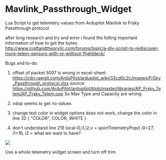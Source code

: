 # Mavlink_Passthrough_Widget
Lua Script to get telemetry values from Ardupilot Mavlink to Frsky Passthrough protocol

after long research and try and error i found the folling important information of how to get the bytes:
http://www.craftandtheoryllc.com/forums/topic/a-diy-script-to-rediscover-more-telem-sensors-with-or-without-flightdeck/

Bugs and to-do:
1. offset of packet 5007 is wrong in excel-sheet:
https://cdn.rawgit.com/ArduPilot/ardupilot_wiki/33cd0c2c/images/FrSky_Passthrough_protocol.xlsx
source:
https://github.com/ArduPilot/ardupilot/blob/master/libraries/AP_Frsky_Telem/AP_Frsky_Telem.cpp
So Mav Type and Capacity are wrong

2. vdop seems to get no values

3. change text color in widget options does not work, change the color in line 32 { "COLOR", COLOR, WHITE }

4. don't understand line 219 local i0,i1,i2,v = sportTelemetryPop() i0=27, i1=16, i2 = what we want to have?

<img src="https://github.com/zendrones/Mavlink_Passthrough_Widget/blob/master/mavlink_passthrough.jpg">

Use a whole telemetry widget screen and turn off trim

